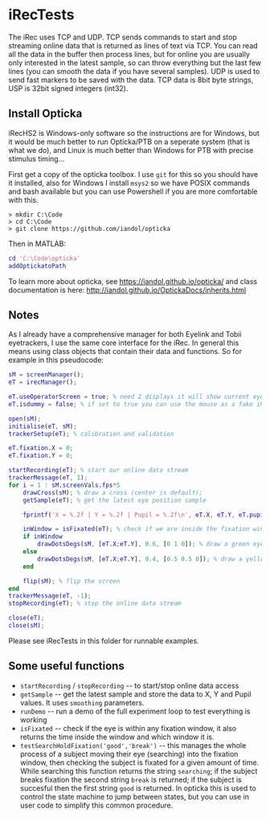 # iRecTests

The iRec uses TCP and UDP. TCP sends commands to start and stop streaming online data that is returned as lines of text via TCP. You can read all the data in the buffer then process lines, but for online you are usually only interested in the latest sample, so can throw everything but the last few lines (you can smooth the data if you have several samples). UDP is used to send fast markers to be saved with the data. TCP data is 8bit byte strings, USP is 32bit signed integers (int32).

## Install Opticka

iRecHS2 is Windows-only software so the instructions are for Windows, but it would be much better to run Opticka/PTB on a seperate system (that is what we do), and Linux is much better than Windows for PTB with precise stimulus timing...

First get a copy of the opticka toolbox. I use `git` for this so you should have it installed, also for Windows I install `msys2` so we have POSIX commands and bash available but you can use Powershell if you are more comfortable with this.

```shell transcript
> mkdir C:\Code
> cd C:\Code
> git clone https://github.com/iandol/opticka
```

Then in MATLAB:

```matlab
cd 'C:\Code\opticka'
addOptickatoPath
```

To learn more about opticka, see https://iandol.github.io/opticka/ and class documentation is here: http://iandol.github.io/OptickaDocs/inherits.html 

## Notes

As I already have a comprehensive manager for both Eyelink and Tobii eyetrackers, I use the same core interface for the iRec. In general this means using class objects that contain their data and functions. So for example in this pseudocode:

```matlab
sM = screenManager();
eT = irecManager();

eT.useOperatorScreen = true; % need 2 displays it will show current eye position on experimenter machine
eT.isdummy = false; % if set to true you can use the mouse as a fake iRec, useful for debugging...

open(sM);
initialise(eT, sM);
trackerSetup(eT); % calibration and validation

eT.fixation.X = 0;
eT.fixation.Y = 0;

startRecording(eT); % start our online data stream
trackerMessage(eT, 1);
for i = 1 : sM.screenVals.fps*5
    drawCross(sM); % draw a cross (center is default);
    getSample(eT); % get the latest eye position sample

    fprintf('X = %.2f | Y = %.2f | Pupil = %.2f\n', eT.X, eT.Y, eT.pupil);

    inWindow = isFixated(eT); % check if we are inside the fixation window
    if inWindow
        drawDotsDegs(sM, [eT.X;eT.Y], 0.6, [0 1 0]); % draw a green eye position dot
    else
        drawDotsDegs(sM, [eT.X;eT.Y], 0.4, [0.5 0.5 0]); % draw a yellow eye position dot
    end

    flip(sM); % flip the screen
end
trackerMessage(eT, -1);
stopRecording(eT); % stop the online data stream

close(eT);
close(sM);
```

Please see iRecTests in this folder for runnable examples.

## Some useful functions

- `startRecording` / `stopRecording` -- to start/stop online data access
- `getSample` -- get the latest sample and store the data to X, Y and Pupil values. It uses `smoothing` parameters.
- `runDemo` -- run a demo of the full experiment loop to test everything is working
- `isFixated` -- check if the eye is within any fixation window, it also returns the time inside the window and which window it is.
- `testSearchHoldFixation('good','break')` -- this manages the whole process of a subject moving their eye (searching) into the fixation window, then checking the subject is fixated for a given amount of time. While searching this function returns the string `searching`; if the subject breaks fixation the second string `break` is returned; if the subject is succesful then the first string `good` is returned. In opticka this is used to control the state machine to jump between states, but you can use in user code to simplify this common procedure.



